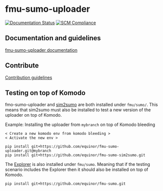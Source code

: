 # fmu-sumo-uploader

[![Documentation Status](https://readthedocs.org/projects/fmu-sumo-uploader/badge/?version=latest)](https://fmu-sumo-uploader.readthedocs.io/en/latest/?badge=latest)
[![SCM Compliance](https://scm-compliance-api.radix.equinor.com/repos/equinor/fmu-sumo-uploader/badge)](https://scm-compliance-api.radix.equinor.com/repos/equinor/fmu-sumo-uploader/badge)

## Documentation and guidelines
[fmu-sumo-uploader documentation](https://fmu-sumo-uploader.readthedocs.io/en/latest/)

## Contribute
[Contribution guidelines](./CONTRIBUTING.md)

## Testing on top of Komodo
fmo-sumo-uploader and [sim2sumo](https://github.com/equinor/fmu-sumo-sim2sumo) are both installed under `fmu/sumo/`.
This means that sim2sumo must also be installed to test a new version of the uploader on top of Komodo.

Example: Installing the uploader from `mybranch` on top of Komodo bleeding
```
< Create a new komodo env from komodo bleeding >
< Activate the new env >

pip install git+https://github.com/equinor/fmu-sumo-uploader.git@mybranch
pip install git+https://github.com/equinor/fmu-sumo-sim2sumo.git
```

The [Explorer](https://github.com/equinor/fmu-sumo) is also installed under `fmu/sumo`. Meaning that if the testing scenario includes the Explorer then it should also be installed on top of Komodo.
```
pip install git+https://github.com/equinor/fmu-sumo.git
```
